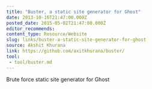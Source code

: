 ```yaml
---
title: "Buster, a static site generator for Ghost"
date: 2013-10-16T21:47:00.000Z
posted_date: 2015-05-02T21:47:00.000Z
editor_recommends:
content_type: Resource/Website
slug: links/buster-a-static-site-generator-for-ghost
source: Akshit Khurana
link: https://github.com/axitkhurana/buster/
tool:
 - tool/buster.md
---
```

Brute force static site generator for Ghost
